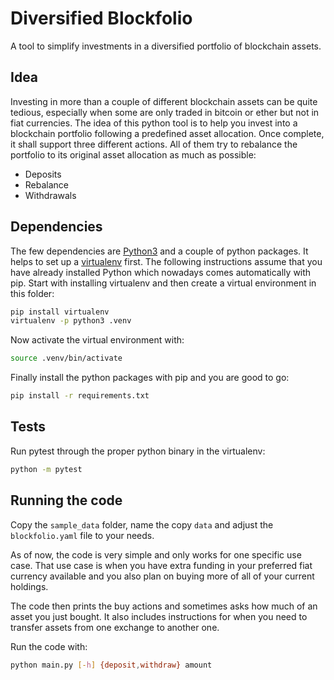 # Diversified Blockfolio

A tool to simplify investments in a diversified portfolio of blockchain assets.

## Idea

Investing in more than a couple of different blockchain assets can be quite tedious, especially when some are only traded in bitcoin or ether but not in fiat currencies. The idea of this python tool is to help you invest into a blockchain portfolio following a predefined asset allocation. Once complete, it shall support three different actions. All of them try to rebalance the portfolio to its original asset allocation as much as possible:

* Deposits
* Rebalance
* Withdrawals

## Dependencies

The few dependencies are [Python3](https://www.python.org/download/releases/3.0/) and a couple of python packages. It helps to set up a [virtualenv](http://python-guide-pt-br.readthedocs.io/en/latest/dev/virtualenvs/) first. The following instructions assume that you have already installed Python which nowadays comes automatically with pip. Start with installing virtualenv and then create a virtual environment in this folder:

```sh
pip install virtualenv
virtualenv -p python3 .venv
```

Now activate the virtual environment with:

```sh
source .venv/bin/activate
```

Finally install the python packages with pip and you are good to go:

```sh
pip install -r requirements.txt
```

## Tests

Run pytest through the proper python binary in the virtualenv:

```sh
python -m pytest
```

## Running the code

Copy the `sample_data` folder, name the copy `data` and adjust the `blockfolio.yaml` file to your needs.

As of now, the code is very simple and only works for one specific use case. That use case is when you have extra funding in your preferred fiat currency available and you also plan on buying more of all of your current holdings.

The code then prints the buy actions and sometimes asks how much of an asset you just bought. It also includes instructions for when you need to transfer assets from one exchange to another one.

Run the code with:

```sh
python main.py [-h] {deposit,withdraw} amount
```
